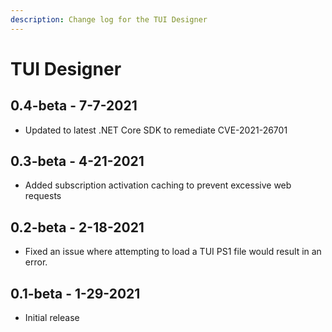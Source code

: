 ```yaml
---
description: Change log for the TUI Designer
---
```


# TUI Designer

## 0.4-beta - 7-7-2021

* Updated to latest .NET Core SDK to remediate CVE-2021-26701

## 0.3-beta - 4-21-2021

* Added subscription activation caching to prevent excessive web requests

## 0.2-beta - 2-18-2021

* Fixed an issue where attempting to load a TUI PS1 file would result in an error. 

## 0.1-beta - 1-29-2021

* Initial release

